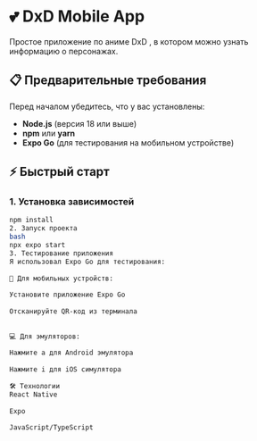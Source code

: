 # 💕 DxD Mobile App
 
Простое приложение по аниме DxD , в котором можно узнать информацию о персонажах.
 
## 📋 Предварительные требования
 
Перед началом убедитесь, что у вас установлены:
- **Node.js** (версия 18 или выше)
- **npm** или **yarn**
- **Expo Go** (для тестирования на мобильном устройстве)
 
## ⚡ Быстрый старт
 
### 1. Установка зависимостей
 
```bash
npm install
2. Запуск проекта
bash
npx expo start
3. Тестирование приложения
Я использовал Expo Go для тестирования:
 
📱 Для мобильных устройств:
 
Установите приложение Expo Go
 
Отсканируйте QR-код из терминала
 
 
💻 Для эмуляторов:
 
Нажмите a для Android эмулятора
 
Нажмите i для iOS симулятора
 
🛠 Технологии
React Native
 
Expo
 
JavaScript/TypeScript


